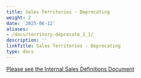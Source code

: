```yaml
---
title: Sales Territories - Deprecating
weight: 2
date: '2025-06-12'
aliases:
- /docs/territory-deprecate_1_1/
description: ''
linkTitle: Sales Territories - Deprecating
type: docs
---
```


[Please see the Internal Sales Definitions Document](https://docs.google.com/document/d/1UaKPTQePAU1RxtGSVb-BujdKiPVoepevrRh8q5bvbBg/edit#bookmark=id.ptckx8vmiyxh)
